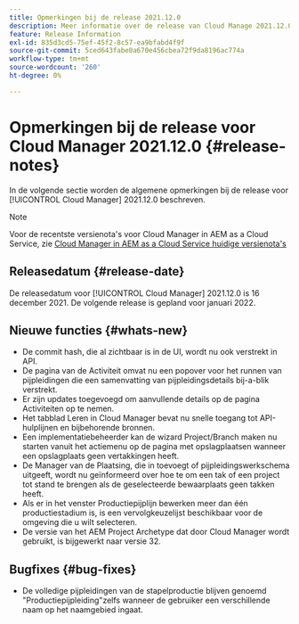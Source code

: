 ```yaml
---
title: Opmerkingen bij de release 2021.12.0
description: Meer informatie over de release van Cloud Manage 2021.12.0.
feature: Release Information
exl-id: 835d3cd5-75ef-45f2-8c57-ea9bfabd4f9f
source-git-commit: 5ced643fabe0a670e456cbea72f9da8196ac774a
workflow-type: tm+mt
source-wordcount: '260'
ht-degree: 0%

---
```


# Opmerkingen bij de release voor Cloud Manager 2021.12.0 {#release-notes}

In de volgende sectie worden de algemene opmerkingen bij de release voor [!UICONTROL Cloud Manager] 2021.12.0 beschreven.

>[!NOTE]
>
>Voor de recentste versienota&#39;s voor Cloud Manager in AEM as a Cloud Service, zie [ Cloud Manager in AEM as a Cloud Service huidige versienota&#39;s ](https://experienceleague.adobe.com/en/docs/experience-manager-cloud-service/content/release-notes/cloud-manager/current)

## Releasedatum {#release-date}

De releasedatum voor [!UICONTROL Cloud Manager] 2021.12.0 is 16 december 2021. De volgende release is gepland voor januari 2022.

## Nieuwe functies {#whats-new}

* De commit hash, die al zichtbaar is in de UI, wordt nu ook verstrekt in API.
* De pagina van de Activiteit omvat nu een popover voor het runnen van pijpleidingen die een samenvatting van pijpleidingsdetails bij-a-blik verstrekt.
* Er zijn updates toegevoegd om aanvullende details op de pagina Activiteiten op te nemen.
* Het tabblad Leren in Cloud Manager bevat nu snelle toegang tot API-hulplijnen en bijbehorende bronnen.
* Een implementatiebeheerder kan de wizard Project/Branch maken nu starten vanuit het actiemenu op de pagina met opslagplaatsen wanneer een opslagplaats geen vertakkingen heeft.
* De Manager van de Plaatsing, die in toevoegt of pijpleidingswerkschema uitgeeft, wordt nu geïnformeerd over hoe te om een tak of een project tot stand te brengen als de geselecteerde bewaarplaats geen takken heeft.
* Als er in het venster Productiepijplijn bewerken meer dan één productiestadium is, is een vervolgkeuzelijst beschikbaar voor de omgeving die u wilt selecteren.
* De versie van het AEM Project Archetype dat door Cloud Manager wordt gebruikt, is bijgewerkt naar versie 32.

## Bugfixes {#bug-fixes}

* De volledige pijpleidingen van de stapelproductie blijven genoemd &quot;Productiepijpleiding&quot;zelfs wanneer de gebruiker een verschillende naam op het naamgebied ingaat.
